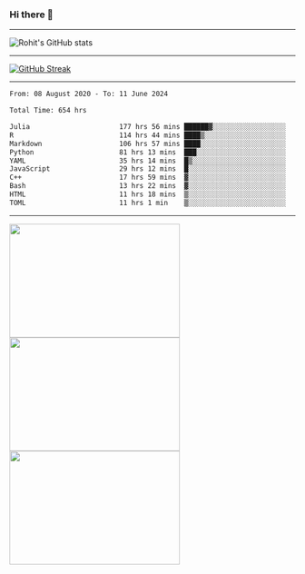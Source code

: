### Hi there 👋

<hr/>

![Rohit's GitHub stats](https://github-readme-stats.vercel.app/api?username=RohitRathore1&show_icons=true&theme=transparent)

<hr/>

[![GitHub Streak](http://github-readme-streak-stats.herokuapp.com?user=RohitRathore1&theme=dark&mode=weekly)](https://git.io/streak-stats)

<hr/>

<!--START_SECTION:waka-->

```txt
From: 08 August 2020 - To: 11 June 2024

Total Time: 654 hrs

Julia                      177 hrs 56 mins ██████▓░░░░░░░░░░░░░░░░░░   27.21 %
R                          114 hrs 44 mins ████▒░░░░░░░░░░░░░░░░░░░░   17.54 %
Markdown                   106 hrs 57 mins ████░░░░░░░░░░░░░░░░░░░░░   16.36 %
Python                     81 hrs 13 mins  ███░░░░░░░░░░░░░░░░░░░░░░   12.42 %
YAML                       35 hrs 14 mins  █▒░░░░░░░░░░░░░░░░░░░░░░░   05.39 %
JavaScript                 29 hrs 12 mins  █░░░░░░░░░░░░░░░░░░░░░░░░   04.47 %
C++                        17 hrs 59 mins  ▓░░░░░░░░░░░░░░░░░░░░░░░░   02.75 %
Bash                       13 hrs 22 mins  ▓░░░░░░░░░░░░░░░░░░░░░░░░   02.05 %
HTML                       11 hrs 18 mins  ▒░░░░░░░░░░░░░░░░░░░░░░░░   01.73 %
TOML                       11 hrs 1 min    ▒░░░░░░░░░░░░░░░░░░░░░░░░   01.69 %
```

<!--END_SECTION:waka-->

<hr/>

<p>
  <img src="https://wakatime.com/share/@TeAmp0is0N/0205e68a-e5ed-48bf-b870-3c94c1fa77d3.svg" width="300" height="200">
  <img src="https://wakatime.com/share/@TeAmp0is0N/3935ee43-08a3-493e-8b95-60c1f9204b15.svg" width="300" height="200">
  <img src="https://wakatime.com/share/@TeAmp0is0N/8717aacc-7340-44e0-abb1-987dc9823fcd.svg" width="300" height="200">
</p>




